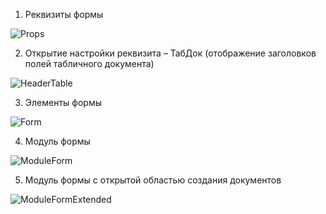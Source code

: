 1. Реквизиты формы

![Props](Props.PNG)


2. Открытие настройки реквизита – ТабДок (отображение заголовков полей табличного документа)

![HeaderTable](HeaderTable.PNG)


3. Элементы формы

![Form](Form.PNG)


4. Модуль формы

![ModuleForm](ModuleForm.PNG)


5. Модуль формы с открытой областью создания документов

![ModuleFormExtended](ModuleFormExtended.PNG)
